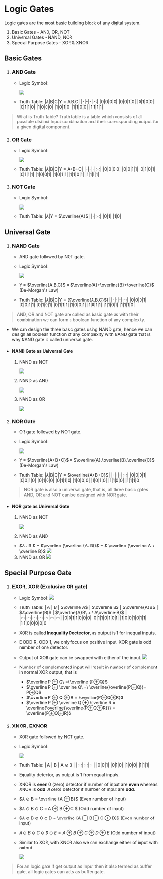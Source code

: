 # Logic Gates
Logic gates are the most basic building block of any digital system.

1. Basic Gates - AND, OR, NOT
2. Universal Gates - NAND, NOR
3. Special Purpose Gates - XOR & XNOR

## Basic Gates

1. ### AND Gate
   - Logic Symbol: 

     ![](/Images/and_gate_symbol.jpg)
   
   - Truth Table:
      |A|B|C|Y = A.B.C|
      |-|-|-|:-:|
      |0|0|0|0|
      |0|0|1|0|
      |0|1|0|0|
      |0|1|1|0|
      |1|0|0|0|
      |1|0|1|0|
      |1|1|0|0|
      |1|1|1|1|

> What is Truth Table? Truth table is a table which consists of all possible distinct input combination and their coressponding output for a given digital component.

2. ### OR Gate
   - Logic Symbol: 

     ![](/Images/or_gate_symbol.jpg)
   
   - Truth Table:
      |A|B|C|Y = A+B+C|
      |-|-|-|:-:|
      |0|0|0|0|
      |0|0|1|1|
      |0|1|0|1|
      |0|1|1|1|
      |1|0|0|1|
      |1|0|1|1|
      |1|1|0|1|
      |1|1|1|1|

3. ### NOT Gate
   - Logic Symbol: 

     ![](/Images/not_gate_symbol.jpg)
   
   - Truth Table:
      |A|Y = $\overline{A}$|
      |-|:-:|
      |0|1|
      |1|0|

## Universal Gate

1. ### NAND Gate
   - AND gate followed by NOT gate.

   - Logic Symbol: 

     ![](/Images/nand_gate_symbol.jpg)

   - Y = $\overline{A.B.C}$ = $\overline{A}+\overline{B}+\overline{C}$ (De-Morgan's Law)
   
   - Truth Table:
      |A|B|C|Y = ($\overline{A.B.C}$)|
      |-|-|-|:-:|
      |0|0|0|1|
      |0|0|1|1|
      |0|1|0|1|
      |0|1|1|1|
      |1|0|0|1|
      |1|0|1|1|
      |1|1|0|1|
      |1|1|1|0|

> AND, OR and NOT gate are called as basic gate as with their combination we can form a boolean function of any complexity.

- We can design the three basic gates using NAND gate, hence we can design all boolean function of any complexity with NAND gate that is why NAND gate is called universal gate.    

- #### NAND Gate as Universal Gate 
  1. NAND as NOT

     ![](/Images/nand_as_not_gate_symbol.jpg)
  2. NAND as AND

      ![](/Images/nand_as_and_gate_symbol.jpg)
  3. NAND as OR

      ![](/Images/nand_as_or_gate_symbol.jpg)

   

2. ### NOR Gate
   - OR gate followed by NOT gate.
   - Logic Symbol: 

     ![](/Images/nor_gate_symbol.jpg)
   - Y = $\overline{A+B+C}$ = $\overline{A}.\overline{B}.\overline{C}$ (De-Morgan's Law)
   - Truth Table:
      |A|B|C|Y = $\overline{A+B+C}$|
      |-|-|-|:-:|
      |0|0|0|1|
      |0|0|1|0|
      |0|1|0|0|
      |0|1|1|0|
      |1|0|0|0|
      |1|0|1|0|
      |1|1|0|0|
      |1|1|1|0|

   > NOR gate is also a universal gate, that is, all three basic gates AND, OR and NOT can be designed with NOR gate.

- #### NOR gate as Universal Gate
   1. NAND as NOT

      ![](/Images/nor_as_not_gate_symbol.jpg)

   2. NAND as AND
     - $A . B $ = $\overline {\overline {A. B}}$ = $ \overline {\overline A + \overline B}$
      ![](/Images/nor_as_and_gate_symbol.jpg)

   3. NAND as OR
      ![](/Images/nor_as_or_gate_symbol.jpg)

## Special Purpose Gate
1. ### EXOR, XOR (Exclusive OR gate)
   - Logic Symbol:
     ![](/Images/xor_gate_symbol.jpg)

   - Truth Table:
      | $A$ | $B$ | $\overline A$ | $\overline B$ | $\overline{A}B$ | $A\overline{B}$ | $\overline{A}B\ + \ A\overline{B}$ |
      |:-:|:-:|:-:|:-:|:-:|:-:|:-:|
      |0|0|1|1|0|0|0|
      |0|1|1|0|1|0|1|
      |1|0|0|1|0|1|1|
      |1|1|0|0|0|0|0|
   - XOR is called **Inequality Dectector**, as output is 1 for inequal inputs.
   -  E ODD R, ODD 1, we only focus on positive input. XOR gate is odd number of one detector.
   - Output of XOR gate can be swapped with either of the input.
   ![](/Images/xor_property_1.jpg)
   - Number of complemented input will result in number of complement in normal XOR output, that is
     - $\overline P ⊕ Q\ =\ \overline {P⊕Q}$
     - $\overline P ⊕ \overline Q\ =\ \overline{\overline{P⊕Q}}= P⊕Q$
     - $\overline P ⊕ Q ⊕ R = \overline{P⊕Q⊕R}$
     - $\overline P ⊕ \overline Q ⊕ \overline R = \overline{\overline{\overline{P⊕Q⊕R}}} = \overline{P⊕Q⊕R}$ 
2. ### XNOR, EXNOR
   - XOR gate followed by NOT gate.
   - Logic Symbol:

      ![](/Images/xnor_gate_symbol.jpg)

   - Truth Table:
      | A | B | A ⊙ B |
      |:-:|:-:|:-:|
      |0|0|1|
      |0|1|0|
      |1|0|0|
      |1|1|1|
   - Equality detector, as output is 1 from equal inputs.
   - XNOR is **even** 0 (zero) detector if number of input are **even** whereas XNOR is **odd** 0(Zero) detector if number of input are **odd**.
   - $A ⊙ B = \overline {A ⊕ B}$ (Even number of input)
   - $A ⊙ B ⊙ C = A ⊕ B ⊕ C  $ (Odd number of input)
   - $A ⊙ B ⊙ C ⊙ D = \overline {A ⊕ B ⊕ C ⊕ D}$ (Even number of input)
   - $A ⊙ B ⊙ C ⊙ D ⊙ E = A ⊕ B ⊕ C ⊕D⊕ E$ (Odd number of input)
   - Similar to XOR, with XNOR also we can exchange either of input with output.

     ![](/Images/xnor_property_1.jpg)
> For an logic gate if get output as Input then it also termed as buffer gate, all logic gates can acts as buffer gate.
